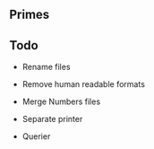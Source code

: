 ## Primes

## Todo

- Rename files

- Remove human readable formats

- Merge Numbers files

- Separate printer

- Querier


